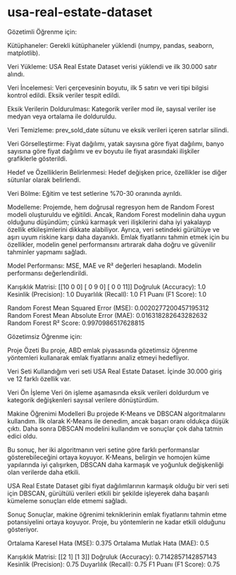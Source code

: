 # usa-real-estate-dataset
Gözetimli Öğrenme için:

Kütüphaneler: Gerekli kütüphaneler yüklendi (numpy, pandas, seaborn, matplotlib).

Veri Yükleme: USA Real Estate Dataset verisi yüklendi ve ilk 30.000 satır alındı.

Veri İncelemesi: Veri çerçevesinin boyutu, ilk 5 satırı ve veri tipi bilgisi kontrol edildi. Eksik veriler tespit edildi.

Eksik Verilerin Doldurulması: Kategorik veriler mod ile, sayısal veriler ise medyan veya ortalama ile dolduruldu.

Veri Temizleme: prev_sold_date sütunu ve eksik verileri içeren satırlar silindi.

Veri Görselleştirme: Fiyat dağılımı, yatak sayısına göre fiyat dağılımı, banyo sayısına göre fiyat dağılımı ve ev boyutu ile fiyat arasındaki ilişkiler grafiklerle gösterildi.

Hedef ve Özelliklerin Belirlenmesi: Hedef değişken price, özellikler ise diğer sütunlar olarak belirlendi.

Veri Bölme: Eğitim ve test setlerine %70-30 oranında ayrıldı.

Modelleme: Projemde, hem doğrusal regresyon hem de Random Forest modeli oluşturuldu ve eğitildi. Ancak, Random Forest modelinin daha uygun olduğunu düşündüm; çünkü karmaşık veri ilişkilerini daha iyi yakalayıp özellik etkileşimlerini dikkate alabiliyor. Ayrıca, veri setindeki gürültüye ve aşırı uyum riskine karşı daha dayanıklı. Emlak fiyatlarını tahmin etmek için bu özellikler, modelin genel performansını artırarak daha doğru ve güvenilir tahminler yapmamı sağladı.

Model Performansı: MSE, MAE ve R² değerleri hesaplandı. Modelin performansı değerlendirildi.

Karışıklık Matrisi:
[[10  0  0]
 [ 0  9  0]
 [ 0  0 11]]
Doğruluk (Accuracy): 1.0
Kesinlik (Precision): 1.0
Duyarlılık (Recall): 1.0
F1 Puanı (F1 Score): 1.0

Random Forest Mean Squared Error (MSE): 0.0020277200457195312
Random Forest Mean Absolute Error (MAE): 0.016318282643282632
Random Forest R² Score: 0.9970986517628815

Gözetimsiz Öğrenme için:

Proje Özeti
Bu proje, ABD emlak piyasasında gözetimsiz öğrenme yöntemleri kullanarak emlak fiyatlarını analiz etmeyi hedefliyor.

Veri Seti
Kullandığım veri seti USA Real Estate Dataset. İçinde 30.000 giriş ve 12 farklı özellik var.

Veri Ön İşleme
Veri ön işleme aşamasında eksik verileri doldurdum ve kategorik değişkenleri sayısal verilere dönüştürdüm.

Makine Öğrenimi Modelleri
Bu projede K-Means ve DBSCAN algoritmalarını kullandım. İlk olarak K-Means ile denedim, ancak başarı oranı oldukça düşük çıktı. Daha sonra DBSCAN modelini kullandım ve sonuçlar çok daha tatmin edici oldu.

Bu sonuç, her iki algoritmanın veri setine göre farklı performanslar gösterebileceğini ortaya koyuyor. K-Means, belirgin ve homojen küme yapılarında iyi çalışırken, DBSCAN daha karmaşık ve yoğunluk değişkenliği olan verilerde daha etkili. 

USA Real Estate Dataset gibi fiyat dağılımlarının karmaşık olduğu bir veri seti için DBSCAN, gürültülü verileri etkili bir şekilde işleyerek daha başarılı kümeleme sonuçları elde etmemi sağladı.

Sonuç
Sonuçlar, makine öğrenimi tekniklerinin emlak fiyatlarını tahmin etme potansiyelini ortaya koyuyor. Proje, bu yöntemlerin ne kadar etkili olduğunu gösteriyor.

Ortalama Karesel Hata (MSE): 0.375
Ortalama Mutlak Hata (MAE): 0.5


Karışıklık Matrisi:
[[2 1]
 [1 3]]
Doğruluk (Accuracy): 0.7142857142857143
Kesinlik (Precision): 0.75
Duyarlılık (Recall): 0.75
F1 Puanı (F1 Score): 0.75
